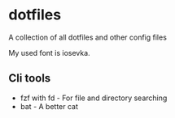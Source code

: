 # dotfiles
A collection of all dotfiles and other config files

My used font is iosevka.

## Cli tools
* fzf with fd - For file and directory searching
* bat - A better cat
